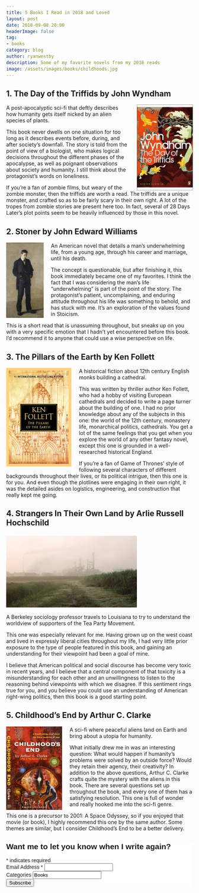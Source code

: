 ```yaml
---
title: 5 Books I Read in 2018 and Loved 
layout: post
date: 2018-09-08 20:00
headerImage: false
tag:
- books
category: blog
author: ryanwestby
description: Some of my favorite novels from my 2018 reads
image: /assets/images/books/childhoods.jpg
---
```


## 1. The Day of the Triffids by John Wyndham

<img style="float: right;margin-left:20px;max-width:30%;" src="/assets/images/books/triffids.jpg" />
A post-apocalyptic sci-fi that deftly describes how humanity gets itself nicked by an alien species of plants.

This book never dwells on one situation for too long as it describes events before, during, and after society’s downfall. The story is told from the point of view of a biologist, who makes logical decisions throughout the different phases of the apocalypse, as well as poignant observations about society and humanity. I still think about the protagonist’s words on loneliness.

If you’re a fan of zombie films, but weary of the zombie monster, then the triffids are worth a read. The triffids are a unique monster, and crafted so as to be fairly scary in their own right. A lot of the tropes from zombie stories are present here too. In fact, several of 28 Days Later’s plot points seem to be heavily influenced by those in this novel.

## 2. Stoner by John Edward Williams 

<img style="float:left;margin-right:20px;max-width:20%;" src="/assets/images/books/stoner.jpg" />
An American novel that details a man’s underwhelming life, from a young age, through his career and marriage, until his death.

The concept is questionable, but after finishing it, this book immediately became one of my favorites. I think the fact that I was considering the man’s life  “underwhelming” is part of the point of the story. The protagonist’s patient, uncomplaining, and enduring attitude throughout his life was something to behold, and has stuck with me. It’s an exploration of the values found in Stoicism.

This is a short read that is unassuming throughout, but sneaks up on you with a very specific emotion that I hadn’t yet encountered before this book.  I’d recommend it to anyone that could use a wise perspective on life.


## 3. The Pillars of the Earth by Ken Follett

<img style="float:left;margin-right:20px;max-width:35%;" src="/assets/images/books/pillars.jpeg" />
A historical fiction about 12th century English monks building a cathedral. 

This was written by thriller author Ken Follett, who had a hobby of visiting European cathedrals and decided to write a page turner about the building of one. I had no prior knowledge about any of the subjects in this one: the world of the 12th century, monastery life, monarchical politics, cathedrals. You get a lot of the same feelings that you get when you explore the world of any other fantasy novel, except this one is grounded in a well-researched historical England. 

If you’re a fan of Game of Thrones’ style of following several characters of different backgrounds throughout their lives, or its political intrigue, then this one is for you. And even though the plotlines were engaging in their own right, it was the detailed asides on logistics, engineering, and construction that really kept me going.

## 4. Strangers In Their Own Land by Arlie Russell Hochschild

<img style="max-width:70%;" src="/assets/images/books/strangers.jpeg" />

A Berkeley sociology professor travels to Louisiana to try to understand the worldview of supporters of the Tea Party Movement. 

This one was especially relevant for me. Having grown up on the west coast and lived in expressly liberal cities throughout my life, I had very little prior exposure to the type of people featured in this book, and gaining an understanding for their viewpoint had been a goal of mine.

I believe that American political and social discourse has become very toxic in recent years, and I believe that a central component of that toxicity is a misunderstanding for each other and an unwillingness to listen to the reasoning behind viewpoints with which we disagree. If this sentiment rings true for you, and you believe you could use an understanding of American right-wing politics, then this book is a good starting point.

## 5. Childhood’s End by Arthur C. Clarke

<img style="float:left;margin-right:20px;max-width:30%;" src="/assets/images/books/childhoods.jpg" />
A sci-fi where peaceful aliens land on Earth and bring about a utopia for humanity.

What initially drew me in was an interesting question: What would happen if humanity’s problems were solved by an outside force? Would they retain their agency, their creativity? In addition to the above questions, Arthur C. Clarke crafts quite the mystery with the aliens in this book. There are several questions set up throughout the book, and every one of them has a satisfying resolution. This one is full of wonder and really hooked me into the sci-fi genre.

This one is a precursor to 2001: A Space Odyssey, so if you enjoyed that movie (or book), I highly recommend this one by the same author. Some themes are similar, but I consider Childhood’s End to be a better delivery.

<!-- Begin MailChimp Signup Form -->
<link href="//cdn-images.mailchimp.com/embedcode/classic-10_7.css" rel="stylesheet" type="text/css">
<style type="text/css">
	#mc_embed_signup{background:#fff; clear:left; font:14px Helvetica,Arial,sans-serif; }
	/* Add your own MailChimp form style overrides in your site stylesheet or in this style block.
	   We recommend moving this block and the preceding CSS link to the HEAD of your HTML file. */
</style>
<div id="mc_embed_signup">
<form action="https://westby.us19.list-manage.com/subscribe/post?u=4ce1d2eb2422f24f44b2af88c&amp;id=bec4940a18" method="post" id="mc-embedded-subscribe-form" name="mc-embedded-subscribe-form" class="validate" target="_blank" novalidate>
    <div id="mc_embed_signup_scroll">
	<h2>Want me to let you know when I write again?</h2>
<div class="indicates-required"><span class="asterisk">*</span> indicates required</div>
<div class="mc-field-group">
	<label for="mce-EMAIL">Email Address  <span class="asterisk">*</span>
</label>
	<input type="email" value="" name="EMAIL" class="required email" id="mce-EMAIL">
</div>
<div class="mc-field-group">
	<label for="mce-MMERGE6">Categories </label>
	<input type="text" value="Books" name="MMERGE6" class="" id="mce-MMERGE6">
</div>
	<div id="mce-responses" class="clear">
		<div class="response" id="mce-error-response" style="display:none"></div>
		<div class="response" id="mce-success-response" style="display:none"></div>
	</div>    <!-- real people should not fill this in and expect good things - do not remove this or risk form bot signups-->
    <div style="position: absolute; left: -5000px;" aria-hidden="true"><input type="text" name="b_4ce1d2eb2422f24f44b2af88c_bec4940a18" tabindex="-1" value=""></div>
    <div class="clear"><input type="submit" value="Subscribe" name="subscribe" id="mc-embedded-subscribe" class="button"></div>
    </div>
</form>
</div>
<script type='text/javascript' src='//s3.amazonaws.com/downloads.mailchimp.com/js/mc-validate.js'></script><script type='text/javascript'>(function($) {window.fnames = new Array(); window.ftypes = new Array();fnames[0]='EMAIL';ftypes[0]='email';fnames[6]='MMERGE6';ftypes[6]='text';}(jQuery));var $mcj = jQuery.noConflict(true);</script>
<!--End mc_embed_signup-->